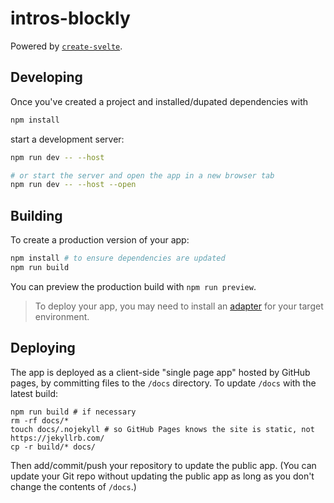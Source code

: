 # intros-blockly

Powered by [`create-svelte`](https://github.com/sveltejs/kit/tree/master/packages/create-svelte).

<!-- ## Creating a project

If you're seeing this, you've probably already done this step. Congrats!

```bash
# create a new project in the current directory
npm create svelte@latest

# create a new project in my-app
npm create svelte@latest my-app
``` -->

## Developing

Once you've created a project and installed/dupated dependencies with 

```bash
npm install
```

start a development server:

```bash
npm run dev -- --host

# or start the server and open the app in a new browser tab
npm run dev -- --host --open
```

## Building

To create a production version of your app:

```bash
npm install # to ensure dependencies are updated
npm run build
```

You can preview the production build with `npm run preview`.

> To deploy your app, you may need to install an [adapter](https://kit.svelte.dev/docs/adapters) for your target environment.

## Deploying

The app is deployed as a client-side "single page app" hosted by GitHub pages, by committing
files to the `/docs` directory. To update `/docs` with the latest build:

```
npm run build # if necessary
rm -rf docs/*
touch docs/.nojekyll # so GitHub Pages knows the site is static, not https://jekyllrb.com/
cp -r build/* docs/
```

Then add/commit/push your repository to update the public app. (You can update your Git
repo without updating the public app as long as you don't change the contents of `/docs`.)
